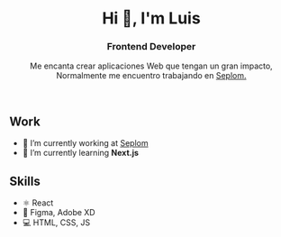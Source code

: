 <h1 align="center">Hi 👋, I'm Luis</h1>
<h3 style={{background: 'red'} align="center">Frontend Developer</h3>
<p align="center">Me encanta crear aplicaciones Web que tengan un gran impacto, Normalmente me encuentro trabajando en                     <a href="https://github.com/cutioluis/Seplom ">Seplom.</a>
</p>

<br/>
 
 ## Work
- 🔭 I’m currently working at [Seplom](https://github.com/cutioluis/Seplom)
- 🌱 I’m currently learning **Next.js** 

## Skills
* ⚛ React
* 🎨 Figma, Adobe XD
* 💻 HTML, CSS, JS

